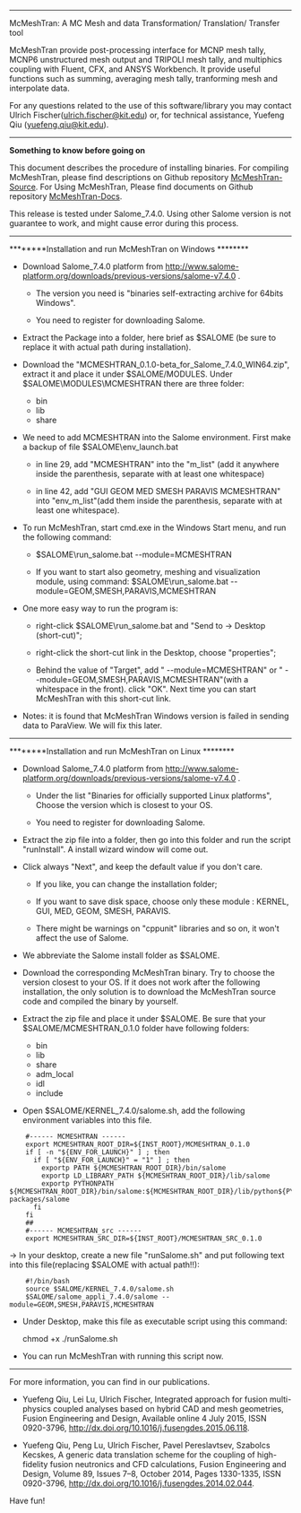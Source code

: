 **************************************************************************************
McMeshTran: A MC Mesh and data Transformation/ Translation/ Transfer tool

McMeshTran provide post-processing interface for MCNP mesh tally, MCNP6 unstructured mesh output and TRIPOLI mesh tally, and multiphics coupling with Fluent, CFX, and ANSYS Workbench. It provide useful functions such as summing, averaging mesh tally, tranforming mesh and interpolate data. 

For any questions related to the use of this software/library you may contact Ulrich Fischer(ulrich.fischer@kit.edu) or, for technical assistance, Yuefeng Qiu (yuefeng.qiu@kit.edu).
**************************************************************************************
********Something to know before going on********

This document describes the procedure of installing  binaries. For compiling McMeshTran, please find descriptions on Github repository [McMeshTran-Source](https://github.com/inr-kit/McMeshTran-Source). For Using McMeshTran, Please find documents on Github repository [McMeshTran-Docs](https://github.com/inr-kit/McMeshTran-Docs).

This release is tested under Salome_7.4.0. Using other Salome version is not guarantee to work, and might cause error during this process. 


**************************************************************************************
********Installation and run McMeshTran on Windows ********

* Download Salome_7.4.0 platform from http://www.salome-platform.org/downloads/previous-versions/salome-v7.4.0 . 

  * The version you need is "binaries self-extracting archive for 64bits Windows". 
	
  * You need to register for downloading Salome. 

* Extract the Package into a folder, here brief as $SALOME (be sure to replace it with actual path during installation). 

* Download the "MCMESHTRAN_0.1.0-beta_for_Salome_7.4.0_WIN64.zip", extract it and place it under $SALOME/MODULES. Under $SALOME\MODULES\MCMESHTRAN there are three folder: 

  * bin
  * lib
  * share
	
* We need to add MCMESHTRAN into the Salome environment. First make a backup of file $SALOME\env_launch.bat

  * in line 29, add "MCMESHTRAN" into the "m_list" (add it anywhere inside the parenthesis, separate with at least one whitespace)
	
  * in line 42, add "GUI GEOM MED SMESH PARAVIS MCMESHTRAN" into "env_m_list"(add them inside the parenthesis, separate with at least one whitespace).

* To run McMeshTran, start cmd.exe in the Windows Start menu, and run the following command:

  * $SALOME\run_salome.bat --module=MCMESHTRAN
	
  * If you want to start also geometry, meshing and visualization module, using command: $SALOME\run_salome.bat --module=GEOM,SMESH,PARAVIS,MCMESHTRAN
	
* One more easy way to run the program is:

  * right-click $SALOME\run_salome.bat and "Send to -> Desktop (short-cut)";
	
  * right-click the short-cut link in the Desktop, choose "properties";
	
  * Behind the value of "Target", add " --module=MCMESHTRAN" or "
	--module=GEOM,SMESH,PARAVIS,MCMESHTRAN"(with a whitespace in the front). click "OK". Next time you can start McMeshTran with this short-cut link. 

* Notes: it is found that McMeshTran Windows version is failed in sending data to ParaView. We will fix this later. 

**************************************************************************************
********Installation and run McMeshTran on Linux ********

* Download Salome_7.4.0 platform from http://www.salome-platform.org/downloads/previous-versions/salome-v7.4.0 . 

  * Under the list "Binaries for officially supported Linux platforms", Choose the version which is closest to your OS. 
	
  * You need to register for downloading Salome. 


* Extract the zip file into a folder, then go into this folder and run the script "runInstall". A install wizard window will come out. 

* Click always "Next", and keep the default value if you don't care.

  * If you like, you can change the installation folder;
	
  * If you want to save disk space, choose only these module : KERNEL, GUI, MED, GEOM, SMESH, PARAVIS.
	
  * There might be warnings on "cppunit" libraries and so on, it won't affect the use of Salome. 
	
* We abbreviate the Salome install folder as $SALOME.

* Download the corresponding McMeshTran binary. Try to choose the version closest to your OS. If it does not work after the following installation, the only solution is to download the McMeshTran source code and compiled the binary by yourself. 

* Extract the zip file and place it under $SALOME. Be sure that your $SALOME/MCMESHTRAN_0.1.0 folder have following folders:

  * bin
  * lib
  * share
  * adm_local
  * idl
  * include

* Open $SALOME/KERNEL_7.4.0/salome.sh, add the following environment variables into this file.
```
	#------ MCMESHTRAN ------
	export MCMESHTRAN_ROOT_DIR=${INST_ROOT}/MCMESHTRAN_0.1.0
	if [ -n "${ENV_FOR_LAUNCH}" ] ; then
	  if [ "${ENV_FOR_LAUNCH}" = "1" ] ; then
		exportp PATH ${MCMESHTRAN_ROOT_DIR}/bin/salome
		exportp LD_LIBRARY_PATH ${MCMESHTRAN_ROOT_DIR}/lib/salome
		exportp PYTHONPATH ${MCMESHTRAN_ROOT_DIR}/bin/salome:${MCMESHTRAN_ROOT_DIR}/lib/python${PYTHON_VERSION}/site-packages/salome
	  fi
	fi
	##
	#------ MCMESHTRAN_src ------
	export MCMESHTRAN_SRC_DIR=${INST_ROOT}/MCMESHTRAN_SRC_0.1.0
```
-> In your desktop, create a new file "runSalome.sh" and put following text into this file(replacing $SALOME with actual path!!): 
```
	#!/bin/bash
	source $SALOME/KERNEL_7.4.0/salome.sh
	$SALOME/salome_appli_7.4.0/salome --module=GEOM,SMESH,PARAVIS,MCMESHTRAN
```
* Under Desktop, make this file as executable script using this command:

	chmod +x ./runSalome.sh

* You can run McMeshTran with running this script now. 


**************************************************************************************
For more information, you can find in our publications.

* Yuefeng Qiu, Lei Lu, Ulrich Fischer, Integrated approach for fusion multi-physics coupled analyses based on hybrid CAD and mesh geometries, Fusion Engineering and Design, Available online 4 July 2015, ISSN 0920-3796, http://dx.doi.org/10.1016/j.fusengdes.2015.06.118.

* Yuefeng Qiu, Peng Lu, Ulrich Fischer, Pavel Pereslavtsev, Szabolcs Kecskes, A generic data translation scheme for the coupling of high-fidelity fusion neutronics and CFD calculations, Fusion Engineering and Design, Volume 89, Issues 7–8, October 2014, Pages 1330-1335, ISSN 0920-3796, http://dx.doi.org/10.1016/j.fusengdes.2014.02.044.

Have fun!

